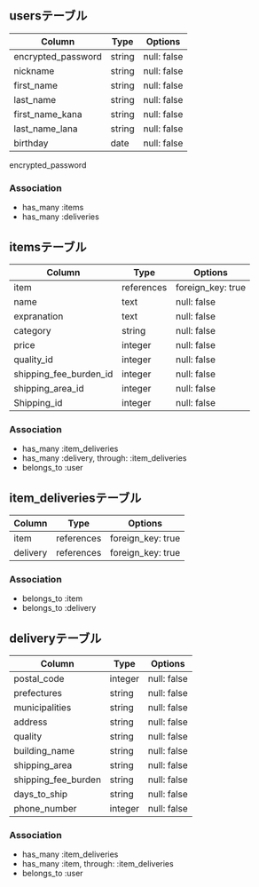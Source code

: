 ## usersテーブル

| Column             | Type       | Options     |
| ------------------ | ---------- | ----------- |
| encrypted_password | string     | null: false |
| nickname           | string     | null: false |
| first_name         | string     | null: false |
| last_name          | string     | null: false |
| first_name_kana    | string     | null: false |
| last_name_lana     | string     | null: false |
| birthday           | date       | null: false |

encrypted_password 

### Association

- has_many :items
- has_many :deliveries

## itemsテーブル

| Column                   | Type       | Options           |
| -------------------------| ---------- | ------------------|
| item                     | references | foreign_key: true |
| name                     | text       | null: false       |
| expranation              | text       | null: false       |
| category                 | string     | null: false       |
| price                    | integer    | null: false       |
| quality_id               | integer    | null: false       |
| shipping_fee_burden_id   | integer    | null: false       |
| shipping_area_id         | integer    | null: false       |
| Shipping_id              | integer    | null: false       |

### Association

- has_many :item_deliveries
- has_many :delivery, through: :item_deliveries
- belongs_to :user

## item_deliveriesテーブル

| Column   | Type       | Options           |
| -------- | ---------- | ----------------- |
| item     | references | foreign_key: true |
| delivery | references | foreign_key: true |

### Association

- belongs_to :item
- belongs_to :delivery

## deliveryテーブル

| Column              | Type       | Options     |
| --------------------| ---------- | ----------- |
| postal_code         | integer    | null: false |
| prefectures         | string     | null: false |
| municipalities      | string     | null: false |
| address             | string     | null: false |
| quality             | string     | null: false |
| building_name       | string     | null: false |
| shipping_area       | string     | null: false |
| shipping_fee_burden | string     | null: false |
| days_to_ship        | string     | null: false |
| phone_number        | integer    | null: false |

### Association

- has_many :item_deliveries
- has_many :item, through: :item_deliveries
- belongs_to :user
